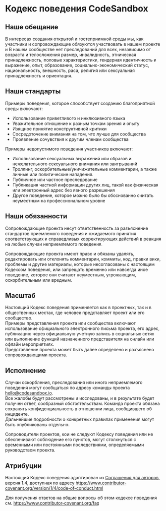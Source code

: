 # Кодекс поведения CodeSandbox

## Наше обещание

В интересах создания открытой и гостеприимной среды мы, как
участники и сопровождающие обязуются участвовать в нашем проекте и
В нашем сообществе нет преследований для всех, независимо от возраста и телосложения
размер, инвалидность, этническая принадлежность, половые характеристики, гендерная идентичность и
выражение, опыт, образование, социально-экономический статус, национальность,
внешность, раса, религия или сексуальная принадлежность и ориентация.

## Наши стандарты

Примеры поведения, которое способствует созданию благоприятной среды
включают:

- Использование приветливого и инклюзивного языка
- Уважительное отношение к разным точкам зрения и опыту
- Изящное принятие конструктивной критики
- Сосредоточение внимания на том, что лучше для сообщества
- Проявление сочувствия к другим членам сообщества

Примеры недопустимого поведения участников включают:

- Использование сексуальных выражений или образов и нежелательного сексуального внимания или заигрываний
- Троллинг, оскорбительные/уничижительные комментарии, а также личные или политические нападения.
- Публичное или частное преследование
- Публикация частной информации других лиц, такой как физическая или электронный
  адрес без явного разрешения
- Другое поведение, которое можно было бы обоснованно считать неуместным на
  профессиональном уровне

## Наши обязанности

Сопровождающие проекта несут ответственность за разъяснение стандартов приемлемого
поведения и ожидаемого принятия соответствующих и справедливых корректирующих действий в
реакция на любые случаи неприемлемого поведения.

Сопровождающие проекта имеют право и обязаны удалять, редактировать или отклонять
комментарии, коммиты, код, правки вики, проблемы и другие материалы, которые
несогласованы с настоящим Кодексом поведения, или запрещать временно или навсегда иное поведение, 
которое они считают неуместным, угрожающим, оскорбительным или вредным.

## Масштаб

Настоящий Кодекс поведения применяется как в проектных, так и в общественных местах,
где человек представляет проект или его сообщество.  
Примеры представления проекта или сообщества включают использование официального электронного письма проекта,
его адрес, публикацию через официальную учетную запись в социальных сетях или выполнение функций назначенного
представителя на онлайн или офлайн мероприятиях.  
Представление проекта может быть далее определено и разъяснено сопровождающими проекта.

## Исполнение

Случаи оскорбления, преследования или иного неприемлемого поведения могут сообщаться 
по адресу команды проекта hello@codesandbox.io.  
Все жалобы будут рассмотрены и исследованы, и в результате будет получен ответ, 
сообразный обстоятельствам. 
Команда проекта обязана сохранять конфиденциальность в отношении лица, сообщившего об инциденте.  
Дальнейшие подробности о конкретных правилах применения могут быть опубликованы отдельно.

Сопроводители проектов, кои не следуют Кодексу поведения или не обеспечивают соблюдение его
пунктов, могут столкнуться с временными или постоянными последствиями, определяемыми
руководством проекта.

## Атрибуции

Настоящий Кодекс поведения адаптирован из [Соглашения для авторов][homepage],
версия 1.4, доступная по адресу
https://www.contributor-covenant.org/version/1/4/code-of-conduct.html

[homepage]: https://www.contributor-covenant.org

Для получения ответов на общие вопросы об этом кодексе поведения см.
https://www.contributor-covenant.org/faq
